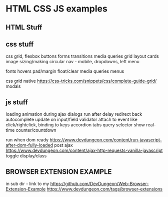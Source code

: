 # HTML CSS JS examples

## HTML Stuff


## css stuff

css grid, flexbox
buttons
forms
transitions
media queries
grid layout
cards
image sizing/making circular
nav - mobile, dropdowns, left menu

fonts
hovers
pad/margin
float/clear
media queries
menus

css grid native https://css-tricks.com/snippets/css/complete-guide-grid/
modals

## js stuff

loading animation during ajax
dialogs
run after delay
redirect
back
autocomplete
update on input/field validator
attach to event like click/rightclick, binding to keys
accordion
tabs
query selector
show real-time counter/countdown


run when dom ready https://www.devdungeon.com/content/run-javascript-after-dom-fully-loaded
post ajax https://www.devdungeon.com/content/ajax-http-requests-vanilla-javascript
toggle display/class


## BROWSER EXTENSION EXAMPLE

in sub dir - link to my
https://github.com/DevDungeon/Web-Browser-Extension-Example
https://www.devdungeon.com/tags/browser-extensions